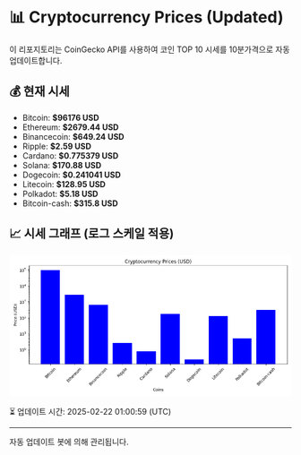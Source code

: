
# 📊 Cryptocurrency Prices (Updated)

이 리포지토리는 CoinGecko API를 사용하여 코인 TOP 10 시세를 10분가격으로 자동 업데이트합니다.

## 💰 현재 시세
- Bitcoin: **$96176 USD**
- Ethereum: **$2679.44 USD**
- Binancecoin: **$649.24 USD**
- Ripple: **$2.59 USD**
- Cardano: **$0.775379 USD**
- Solana: **$170.88 USD**
- Dogecoin: **$0.241041 USD**
- Litecoin: **$128.95 USD**
- Polkadot: **$5.18 USD**
- Bitcoin-cash: **$315.8 USD**

## 📈 시세 그래프 (로그 스케일 적용)
![Crypto Prices](crypto_prices.png)

⏳ 업데이트 시간: 2025-02-22 01:00:59 (UTC)

---
자동 업데이트 봇에 의해 관리됩니다.
